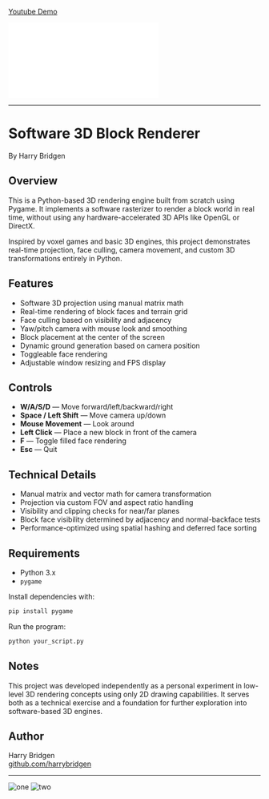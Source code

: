 [Youtube Demo](https://youtu.be/y7Pkr4E4Nlk)

![blocks](blocks.img)

---
# Software 3D Block Renderer

By Harry Bridgen

## Overview

This is a Python-based 3D rendering engine built from scratch using Pygame. It implements a software rasterizer to render a block world in real time, without using any hardware-accelerated 3D APIs like OpenGL or DirectX.

Inspired by voxel games and basic 3D engines, this project demonstrates real-time projection, face culling, camera movement, and custom 3D transformations entirely in Python.

## Features

- Software 3D projection using manual matrix math
- Real-time rendering of block faces and terrain grid
- Face culling based on visibility and adjacency
- Yaw/pitch camera with mouse look and smoothing
- Block placement at the center of the screen
- Dynamic ground generation based on camera position
- Toggleable face rendering
- Adjustable window resizing and FPS display

## Controls

- **W/A/S/D** — Move forward/left/backward/right
- **Space / Left Shift** — Move camera up/down
- **Mouse Movement** — Look around
- **Left Click** — Place a new block in front of the camera
- **F** — Toggle filled face rendering
- **Esc** — Quit

## Technical Details

- Manual matrix and vector math for camera transformation
- Projection via custom FOV and aspect ratio handling
- Visibility and clipping checks for near/far planes
- Block face visibility determined by adjacency and normal-backface tests
- Performance-optimized using spatial hashing and deferred face sorting

## Requirements

- Python 3.x
- `pygame`

Install dependencies with:

```bash
pip install pygame
```

Run the program:

```bash
python your_script.py
```

## Notes

This project was developed independently as a personal experiment in low-level 3D rendering concepts using only 2D drawing capabilities. It serves both as a technical exercise and a foundation for further exploration into software-based 3D engines.

## Author

Harry Bridgen  
[github.com/harrybridgen](https://github.com/harrybridgen)

---
![one](https://github.com/harrybridgen/PyGame-3d-Renderer/assets/105605342/786999f5-da1f-4d7c-a725-bb35cab301b3)
![two](https://github.com/harrybridgen/PyGame-3d-Renderer/assets/105605342/f2aad66e-e364-4a01-95b1-32326483c959)
